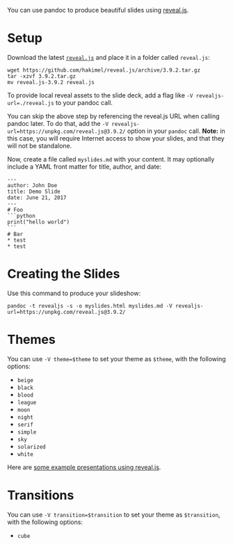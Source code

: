 You can use pandoc to produce beautiful slides using [reveal.js](https://revealjs.com/).

# Setup

Download the latest [`reveal.js`](https://github.com/hakimel/reveal.js/archive/3.9.2.zip) and place it in a folder called `reveal.js`:

    wget https://github.com/hakimel/reveal.js/archive/3.9.2.tar.gz
    tar -xzvf 3.9.2.tar.gz
    mv reveal.js-3.9.2 reveal.js

To provide local reveal assets to the slide deck, add a flag like `-V revealjs-url=./reveal.js` to your pandoc call.

You can skip the above step by referencing the reveal.js URL when calling pandoc later. To do that, add the `-V revealjs-url=https://unpkg.com/reveal.js@3.9.2/` option in your `pandoc` call. **Note:** in this case, you will require Internet access to show your slides, and that they will not be standalone. 

Now, create a file called `myslides.md` with your content. It may optionally include a YAML front matter for title, author, and date:

    ---
    author: John Doe
    title: Demo Slide
    date: June 21, 2017
    ---
    # Foo
    ```python
    print("hello world")
    ```
    # Bar
    * test
    * test

# Creating the Slides

Use this command to produce your slideshow:

    pandoc -t revealjs -s -o myslides.html myslides.md -V revealjs-url=https://unpkg.com/reveal.js@3.9.2/

# Themes

You can use `-V theme=$theme` to set your theme as `$theme`, with the following options:

- `beige`
- `black`
- `blood`
- `league`
- `moon`
- `night`
- `serif`
- `simple`
- `sky`
- `solarized`
- `white`

Here are [some example presentations using reveal.js](https://github.com/hakimel/reveal.js/wiki/Example-Presentations).

# Transitions
You can use `-V transition=$transition` to set your theme as `$transition`, with the following options:

- `cube`